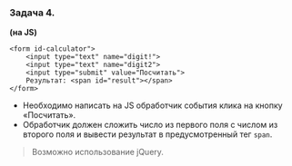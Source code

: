 ### Задача 4. 

**(на ЈЅ)**

```
<form id-calculator">
    <input type="text" name="digit!">
    <input type="text" name="digit2">
    <input type="submit" value="Посчитать"> 
    Результат: <span id="result"></span> 
</form>
```

- Необходимо написать на JS обработчик события клика на кнопку «Посчитать».
- Обработчик должен сложить число из первого поля с числом из второго поля и вывести результат в предусмотренный тег `span`.

>Возможно использование jQuery.